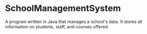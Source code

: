 # SchoolManagementSystem
A program written in Java that manages a school's data.  It stores all information on students, staff, and courses offered.

